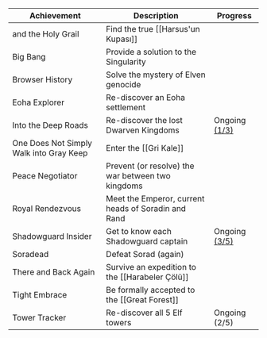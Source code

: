   
| Achievement | Description | Progress |  
| ---- | ---- | ---- |  
| and the Holy Grail | Find the true [[Harsus'un Kupası]] |  |  
| Big Bang | Provide a solution to the Singularity |  |  
| Browser History | Solve the mystery of Elven genocide |  |  
| Eoha Explorer | Re-discover an Eoha settlement |  |  
| Into the Deep Roads | Re-discover the lost Dwarven Kingdoms | Ongoing [(1/3)][ach1] |  
| One Does Not Simply Walk into Gray Keep | Enter the [[Gri Kale]] |  |  
| Peace Negotiator | Prevent (or resolve) the war between two kingdoms |  |  
| Royal Rendezvous | Meet the Emperor, current heads of Soradin and Rand |  |  
| Shadowguard Insider | Get to know each Shadowguard captain | Ongoing [(3/5)][ach2] |  
| Soradead | Defeat Sorad (again) |  |  
| There and Back Again | Survive an expedition to the [[Harabeler Çölü]] |  |  
| Tight Embrace | Be formally accepted to the [[Great Forest]] |  |  
| Tower Tracker | Re-discover all 5 Elf towers | Ongoing (2/5) |  
  
[ach1]: <javascript:void(0)> (Belanord)  
[ach2]: <javascript:void(0)> (Arela, Aric, Corbin)  
